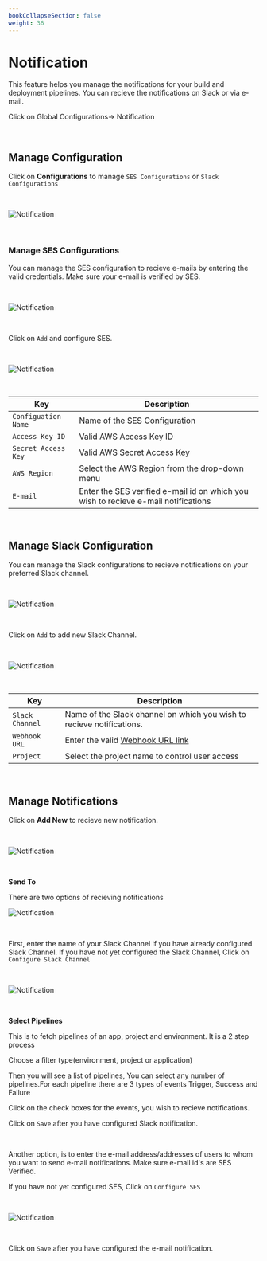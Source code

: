 ```yaml
---
bookCollapseSection: false
weight: 36
---
```


# Notification

This feature helps you manage the notifications for your build and deployment pipelines. You can recieve the notifications on Slack or via e-mail.

Click on Global Configurations-> Notification

<br />

## Manage Configuration

Click on **Configurations** to manage `SES Configurations` or `Slack Configurations`

<br />

![Notification](../not2.jpg  "Notification")

<br />

### Manage SES Configurations

You can manage the SES configuration to recieve e-mails by entering the valid credentials. Make sure your e-mail is verified by SES. 

<br />

![Notification](../not1.jpg  "Notification")

<br />

Click on `Add` and configure SES.

<br />

![Notification](../not3.jpg  "Notification")

<br />

Key | Description
----|----
`Configuation Name` | Name of the SES Configuration 
`Access Key ID` | Valid AWS Access Key ID
`Secret Access Key` | Valid AWS Secret Access Key
`AWS Region` | Select the AWS Region from the drop-down menu 
`E-mail`     | Enter the SES verified e-mail id on which you wish to recieve e-mail notifications

<br />

## Manage Slack Configuration

You can manage the Slack configurations to recieve notifications on your preferred Slack channel.



<br />

![Notification](../not4.jpg "Notification")

<br/>

Click on `Add` to add new Slack Channel.

<br />

![Notification](../not5.jpg  "Notification")

<br />

Key | Description
----|----
`Slack Channel` | Name of the Slack channel on which you wish to recieve notifications.
`Webhook URL` | Enter the valid [Webhook URL link](https://slack.com/intl/en-gb/help/articles/115005265063-Incoming-webhooks-for-Slack) 
`Project` | Select the project name to control user access


<br />

## Manage Notifications

Click on **Add New** to recieve new notification.

<br />

![Notification](../notifi7.jpg  "Notification")

<br />

**Send To**

There are two options of recieving notifications

![Notification](../notifi.jpg  "Notification")

<br />



First, enter the name of your Slack Channel if you have already configured Slack Channel. 
If you have not yet configured the Slack Channel, Click on `Configure Slack Channel` 

<br />


![Notification](../not10.jpg  "Notification")

<br />

**Select Pipelines**

This is to fetch pipelines of an app, project and environment. It is a 2 step process 

Choose a filter type(environment, project or application)

Then you will see a list of pipelines, 
You can select any number of pipelines.For each pipeline there are 3 types of events Trigger, Success and Failure

Click on the check boxes for the events, you wish to recieve notifications. 

Click on `Save` after you have configured Slack notification. 


<br />

Another option, is to enter the e-mail address/addresses of users to whom you  want to send e-mail notifications. Make sure e-mail id's are SES Verified.

If you have not yet configured SES, Click on `Configure SES`

<br />

![Notification](../not9.jpg  "Notification")

<br />

Click on `Save` after you have configured the e-mail notification.


